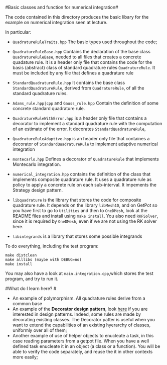 #Basic classes and function for numerical integration#

The code contained in this directory produces the basic libary for the
example on numerical integration seen at lecture.

In particular:

* `QuadratureRuleTraits.hpp` The basic types used throughout the code;

* `QuadratureRuleBase.hpp` Contains the declaration of the base class `QuadratureRuleBase`, needed to all files that creates a concrete quadature rule. It is a header only file that contains the code for the basis (abstract) class of standard quadrature rules `QuadratureRule`. It must be included by any file that defines a quadrature rule

* `StandardQuadratureRule.hpp` It contains the base class `StandardQuadratureRule`, derived from `QuadratureRule`, of all the standard quadrature rules.

* `Adams_rule.hpp|cpp` and `Gauss_rule.hpp` Contain the definition of some concrete standard quadrature rule.

* `QuadratureRuleWithError.hpp` is a header only file that contains a
  decorator to implement a standard quadrature rule with the
  computation of an estimate of the error. It decorates `StandardQuadratureRule`,

* `QuadratureRuleAdaptive.hpp` is an header only file that containes a decorator of  `StandardQuadratureRule` to implement adaptive numerical integration

* `montecarlo.hpp` Defines a decorator of `QuadratureRule` that implements Montecarlo integration.

* `numerical_integration.hpp` contains the definition of the class
  that implements composite quadrature rule. It uses a quadrature rule
  as policy to apply  a concrete rule on each sub-interval. It impements the Strategy design pattern.

* `libquadrature` is the library that stores the code for composite quadrature rule. It depends on the library `libMesh1D`, and on GetPot so you have first
to go to `Utilities` and then to `OneDMesh`, look at the README files and install using `make install`. You also need `RKFSolver`, since it is required by `OneDMesh`, even if we are not using the RK solver here.

* `libintegrands` is a library that stores some possible integrands

To do everything, including the test program:

    make distclean
    make alllibs (maybe with DEBUG=no)
    make install
    
You may also have a look at `main.integration.cpp`,which stores the test program, and try to run it.

#What do I learn here? #
- An example of polymorphism. All quadrature rules derive from a common base
- An example of the **Decorator design pattern**, look [here](https://refactoring.guru/design-patterns/cpp) if you are interested in design patterns. Indeed, some rules are made by decorating existing classes. The Decorator patter is useful
when you want to extend the capabilities of an existing hyerarchy of classes, uniformly over all of them; 
- Another example of use of helper objects to enucleate a task, in this case reading parameters from a getpot file. When you have a well defined task enucleate it in an object (a class or a function). You will be able to verify the code separately, and reuse the it in other contexts more easily;

